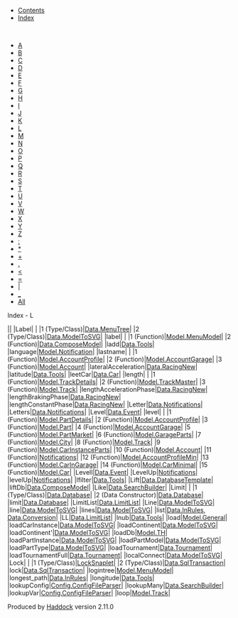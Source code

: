 -   [Contents](index.html)
-   [Index](doc-index.html)

 

-   [A](doc-index-A.html)
-   [B](doc-index-B.html)
-   [C](doc-index-C.html)
-   [D](doc-index-D.html)
-   [E](doc-index-E.html)
-   [F](doc-index-F.html)
-   [G](doc-index-G.html)
-   [H](doc-index-H.html)
-   [I](doc-index-I.html)
-   [J](doc-index-J.html)
-   [K](doc-index-K.html)
-   [L](doc-index-L.html)
-   [M](doc-index-M.html)
-   [N](doc-index-N.html)
-   [O](doc-index-O.html)
-   [P](doc-index-P.html)
-   [Q](doc-index-Q.html)
-   [R](doc-index-R.html)
-   [S](doc-index-S.html)
-   [T](doc-index-T.html)
-   [U](doc-index-U.html)
-   [V](doc-index-V.html)
-   [W](doc-index-W.html)
-   [X](doc-index-X.html)
-   [Y](doc-index-Y.html)
-   [Z](doc-index-Z.html)
-   [:](doc-index-58.html)
-   [\*](doc-index-42.html)
-   [+](doc-index-43.html)
-   [.](doc-index-46.html)
-   [\<](doc-index-60.html)
-   [=](doc-index-61.html)
-   [|](doc-index-124.html)
-   [\_](doc-index-95.html)
-   [All](doc-index-All.html)

Index - L

||
|Label| |
|1 (Type/Class)|[Data.MenuTree](Data-MenuTree.html#t:Label)|
|2 (Type/Class)|[Data.ModelToSVG](Data-ModelToSVG.html#t:Label)|
|label| |
|1 (Function)|[Model.MenuModel](Model-MenuModel.html#v:label)|
|2 (Function)|[Data.ComposeModel](Data-ComposeModel.html#v:label)|
|ladd|[Data.Tools](Data-Tools.html#v:ladd)|
|language|[Model.Notification](Model-Notification.html#v:language)|
|lastname| |
|1 (Function)|[Model.AccountProfile](Model-AccountProfile.html#v:lastname)|
|2 (Function)|[Model.AccountGarage](Model-AccountGarage.html#v:lastname)|
|3 (Function)|[Model.Account](Model-Account.html#v:lastname)|
|lateralAcceleration|[Data.RacingNew](Data-RacingNew.html#v:lateralAcceleration)|
|latitude|[Data.Tools](Data-Tools.html#v:latitude)|
|leetCar|[Data.Car](Data-Car.html#v:leetCar)|
|length| |
|1 (Function)|[Model.TrackDetails](Model-TrackDetails.html#v:length)|
|2 (Function)|[Model.TrackMaster](Model-TrackMaster.html#v:length)|
|3 (Function)|[Model.Track](Model-Track.html#v:length)|
|lengthAccelerationPhase|[Data.RacingNew](Data-RacingNew.html#v:lengthAccelerationPhase)|
|lengthBrakingPhase|[Data.RacingNew](Data-RacingNew.html#v:lengthBrakingPhase)|
|lengthConstantPhase|[Data.RacingNew](Data-RacingNew.html#v:lengthConstantPhase)|
|Letter|[Data.Notifications](Data-Notifications.html#t:Letter)|
|Letters|[Data.Notifications](Data-Notifications.html#t:Letters)|
|Level|[Data.Event](Data-Event.html#v:Level)|
|level| |
|1 (Function)|[Model.PartDetails](Model-PartDetails.html#v:level)|
|2 (Function)|[Model.AccountProfile](Model-AccountProfile.html#v:level)|
|3 (Function)|[Model.Part](Model-Part.html#v:level)|
|4 (Function)|[Model.AccountGarage](Model-AccountGarage.html#v:level)|
|5 (Function)|[Model.PartMarket](Model-PartMarket.html#v:level)|
|6 (Function)|[Model.GarageParts](Model-GarageParts.html#v:level)|
|7 (Function)|[Model.City](Model-City.html#v:level)|
|8 (Function)|[Model.Track](Model-Track.html#v:level)|
|9 (Function)|[Model.CarInstanceParts](Model-CarInstanceParts.html#v:level)|
|10 (Function)|[Model.Account](Model-Account.html#v:level)|
|11 (Function)|[Notifications](Notifications.html#v:level)|
|12 (Function)|[Model.AccountProfileMin](Model-AccountProfileMin.html#v:level)|
|13 (Function)|[Model.CarInGarage](Model-CarInGarage.html#v:level)|
|14 (Function)|[Model.CarMinimal](Model-CarMinimal.html#v:level)|
|15 (Function)|[Model.Car](Model-Car.html#v:level)|
|LevelI|[Data.Event](Data-Event.html#v:LevelI)|
|LevelUp|[Notifications](Notifications.html#v:LevelUp)|
|levelUp|[Notifications](Notifications.html#v:levelUp)|
|lfilter|[Data.Tools](Data-Tools.html#v:lfilter)|
|Lift|[Data.DatabaseTemplate](Data-DatabaseTemplate.html#v:Lift)|
|liftDb|[Data.ComposeModel](Data-ComposeModel.html#v:liftDb)|
|Like|[Data.SearchBuilder](Data-SearchBuilder.html#v:Like)|
|Limit| |
|1 (Type/Class)|[Data.Database](Data-Database.html#t:Limit)|
|2 (Data Constructor)|[Data.Database](Data-Database.html#v:Limit)|
|limit|[Data.Database](Data-Database.html#v:limit)|
|LimitList|[Data.LimitList](Data-LimitList.html#t:LimitList)|
|Line|[Data.ModelToSVG](Data-ModelToSVG.html#v:Line)|
|line|[Data.ModelToSVG](Data-ModelToSVG.html#v:line)|
|lines|[Data.ModelToSVG](Data-ModelToSVG.html#v:lines)|
|list|[Data.InRules](Data-InRules.html#v:list), [Data.Conversion](Data-Conversion.html#v:list)|
|LL|[Data.LimitList](Data-LimitList.html#v:LL)|
|lnub|[Data.Tools](Data-Tools.html#v:lnub)|
|load|[Model.General](Model-General.html#v:load)|
|loadCarInstance|[Data.ModelToSVG](Data-ModelToSVG.html#v:loadCarInstance)|
|loadContinent|[Data.ModelToSVG](Data-ModelToSVG.html#v:loadContinent)|
|loadContinent'|[Data.ModelToSVG](Data-ModelToSVG.html#v:loadContinent-39-)|
|loadDb|[Model.TH](Model-TH.html#v:loadDb)|
|loadPartInstance|[Data.ModelToSVG](Data-ModelToSVG.html#v:loadPartInstance)|
|loadPartModel|[Data.ModelToSVG](Data-ModelToSVG.html#v:loadPartModel)|
|loadPartType|[Data.ModelToSVG](Data-ModelToSVG.html#v:loadPartType)|
|loadTournament|[Data.Tournament](Data-Tournament.html#v:loadTournament)|
|loadTournamentFull|[Data.Tournament](Data-Tournament.html#v:loadTournamentFull)|
|localConnect|[Data.ModelToSVG](Data-ModelToSVG.html#v:localConnect)|
|Lock| |
|1 (Type/Class)|[LockSnaplet](LockSnaplet.html#t:Lock)|
|2 (Type/Class)|[Data.SqlTransaction](Data-SqlTransaction.html#t:Lock)|
|lock|[Data.SqlTransaction](Data-SqlTransaction.html#v:lock)|
|logintree|[Model.MenuModel](Model-MenuModel.html#v:logintree)|
|longest\_path|[Data.InRules](Data-InRules.html#v:longest_path)|
|longitude|[Data.Tools](Data-Tools.html#v:longitude)|
|lookupConfig|[Config.ConfigFileParser](Config-ConfigFileParser.html#v:lookupConfig)|
|lookupMany|[Data.SearchBuilder](Data-SearchBuilder.html#v:lookupMany)|
|lookupVar|[Config.ConfigFileParser](Config-ConfigFileParser.html#v:lookupVar)|
|loop|[Model.Track](Model-Track.html#v:loop)|

Produced by [Haddock](http://www.haskell.org/haddock/) version 2.11.0

